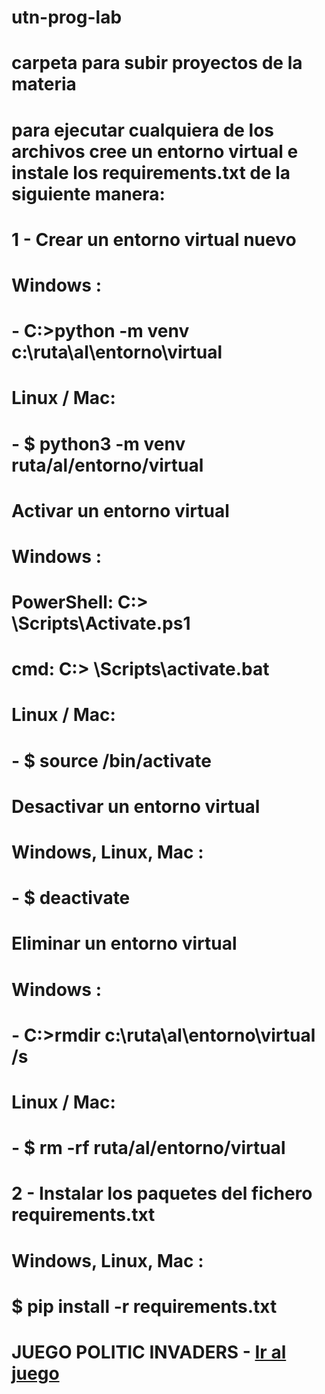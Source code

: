 # utn-prog-lab

# carpeta para subir proyectos de la materia

# para ejecutar cualquiera de los archivos cree un entorno virtual e instale los requirements.txt de la siguiente manera:

# 1 - Crear un entorno virtual nuevo

# Windows :

# - C:\>python -m venv c:\ruta\al\entorno\virtual

# Linux / Mac:

# - $ python3 -m venv ruta/al/entorno/virtual

# Activar un entorno virtual

# Windows :

# PowerShell: C:\> <venv>\Scripts\Activate.ps1

# cmd: C:\> <venv>\Scripts\activate.bat

# Linux / Mac:

# - $ source <venv>/bin/activate

# Desactivar un entorno virtual

# Windows, Linux, Mac :

# - $ deactivate

# Eliminar un entorno virtual

# Windows :

# - C:\>rmdir c:\ruta\al\entorno\virtual /s

# Linux / Mac:

# - $ rm -rf ruta/al/entorno/virtual

# 2 - Instalar los paquetes del fichero requirements.txt

# Windows, Linux, Mac :

# $ pip install -r requirements.txt

# JUEGO POLITIC INVADERS - [Ir al juego](https://github.com/nachoar12/utn-prog-lab/tree/main/politic-invaders)
